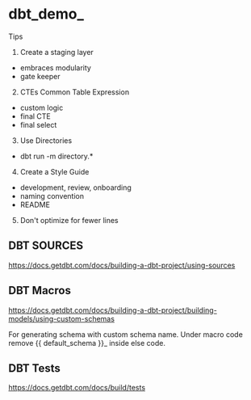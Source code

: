 # dbt_demo_

Tips

1. Create a staging layer 
- embraces modularity
- gate keeper

2. CTEs Common Table Expression
- custom logic
- final CTE
- final select

3. Use Directories
- dbt run -m directory.*

4. Create a Style Guide
- development, review, onboarding
- naming convention
- README

5. Don't optimize for fewer lines

## DBT SOURCES
https://docs.getdbt.com/docs/building-a-dbt-project/using-sources

## DBT Macros
https://docs.getdbt.com/docs/building-a-dbt-project/building-models/using-custom-schemas

For generating schema with custom schema name. Under macro code remove {{ default_schema }}_ inside else code.

## DBT Tests
https://docs.getdbt.com/docs/build/tests

